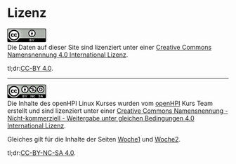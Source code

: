 # Lizenz

![CC-BY 4.0](../assets/cc-by_88x31.png)  
Die Daten auf dieser Site sind lizenziert unter einer
[Creative Commons Namensnennung 4.0 International Lizenz](https://creativecommons.org/licenses/by/4.0/).

tl;dr:[CC-BY 4.0](https://tldrlegal.com/license/creative-commons-attribution-4.0-international-(cc-by-4)).

---

![CC-BY-NC-SA 4.0](../assets/cc-by-nc-sa_88x31.png)  
Die Inhalte des openHPI Linux Kurses wurden vom
[openHPI](https://open.hpi.de/) Kurs Team erstellt und sind lizenziert unter einer
[Creative Commons Namensnennung - Nicht-kommerziell - Weitergabe unter gleichen Bedingungen 4.0 International Lizenz](https://creativecommons.org/licenses/by-nc-sa/4.0/).

Gleiches gilt für die Inhalte der Seiten [Woche1](../woche/woche1/index.md) und [Woche2](../woche/woche2/index.md).

tl;dr:[CC-BY-NC-SA 4.0](https://tldrlegal.com/license/creative-commons-attribution-noncommercial-sharealike-4.0-international-(cc-by-nc-sa-4.0)).

